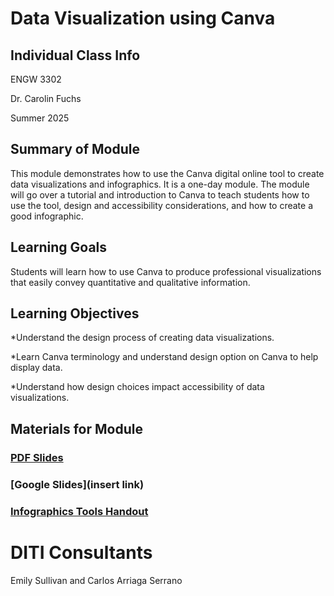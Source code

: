 <h1>Data Visualization using Canva</h1>

<h2>Individual Class Info</h2>

ENGW 3302

Dr. Carolin Fuchs

Summer 2025

<h2>Summary of Module</h2>

This module demonstrates how to use the Canva digital online tool to create data visualizations and infographics. It is a one-day module. The module will go over a tutorial and introduction to Canva to teach students how to use the tool, design and accessibility considerations, and how to create a good infographic. 

<h2>Learning Goals</h2>

Students will learn how to use Canva to produce professional visualizations that easily convey quantitative and qualitative information.

<h2>Learning Objectives</h2>

*Understand the design process of creating data visualizations.

*Learn Canva terminology and understand design option on Canva to help display data.

*Understand how design choices impact accessibility of data visualizations.

<h2>Materials for Module</h2>


### [PDF Slides](https://github.com/NULabNortheastern/digitalassignmentshowcase/blob/master/data-visualization/su25-fuchs-engw3302-infographics/SU25-fuchs-infographics-slides.pdf)

### [Google Slides](insert link)

### [Infographics Tools Handout](https://github.com/NULabNortheastern/digitalassignmentshowcase/blob/master/handouts/data-visualization/Handout-Infographics_Tools.pdf)



<h1>DITI Consultants</h1>

Emily Sullivan and Carlos Arriaga Serrano
